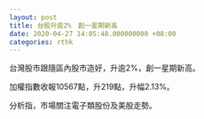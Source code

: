 ```yaml
---
layout: post
title: 台股升逾2%　創一星期新高
date: 2020-04-27 14:05:48.000000000 +08:00
categories: rthk
---
```


台灣股市跟隨區內股市造好，升逾2%，創一星期新高。

加權指數收報10567點，升219點，升幅2.13%。

分析指，市場關注電子類股份及美股走勢。
